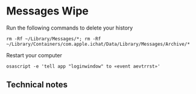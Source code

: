 # Messages Wipe

Run the following commands to delete your history 

`rm -Rf ~/Library/Messages/*; rm -Rf ~/Library/Containers/com.apple.ichat/Data/Library/Messages/Archive/*`

Restart your computer

`osascript -e 'tell app "loginwindow" to «event aevtrrst»'`

## Technical notes
